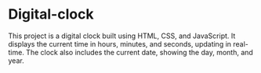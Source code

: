# Digital-clock
This project is a digital clock built using HTML, CSS, and JavaScript. It displays the current time in hours, minutes, and seconds, updating in real-time. The clock also includes the current date, showing the day, month, and year.
